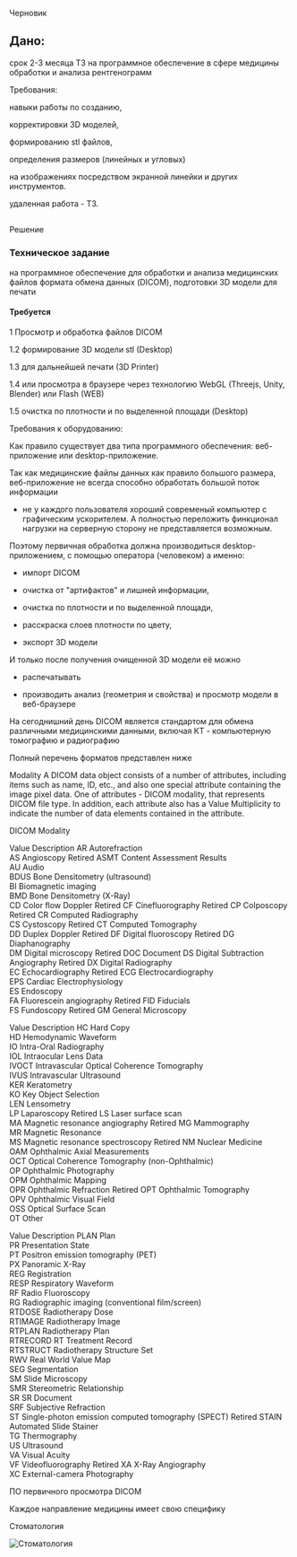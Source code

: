 Черновик

## Дано:
срок 2-3 месяца
ТЗ на программное обеспечение в сфере медицины обработки и анализа рентгенограмм

Требования: 

навыки работы по созданию,

корректировки 3D моделей,

формированию stl файлов,

определения размеров (линейных и угловых)

  на изображениях посредством экранной линейки и других инструментов.
  

удаленная работа - ТЗ.


##
Решение

### Техническое задание

на программное обеспечение
для обработки и анализа медицинских файлов формата обмена данных (DICOM), подготовки 3D модели для печати

#### Требуется

1 Просмотр и обработка файлов DICOM

1.2 формирование 3D модели stl (Desktop)

1.3 для дальнейшей печати (3D Printer)

1.4 или просмотра в браузере через технологию WebGL (Threejs, Unity, Blender) или Flash (WEB)

1.5 очистка по плотности и по выделенной площади (Desktop)


Требования к оборудованию:

Как правило существует два типа программного обеспечения: веб-приложение или desktop-приложение.

Так как медицинские файлы данных как правило большого размера,
веб-приложение не всегда способно обработать большой поток информации
- не у каждого пользователя хороший современый компьютер с графическим ускорителем.
А полностью переложить финкционал нагрузки на серверную сторону не представляется возможным.

Поэтому первичная обработка должна производиться desktop-приложением, с помощью оператора (человеком) а именно:

 - импорт DICOM
 
 - очистка от "артифактов" и лишней информации,
 
 - очистка по плотности и по выделенной площади,
 
 - расскраска слоев плотности по цвету,
 
 - экспорт 3D модели
 

И только после получения очищенной 3D модели её можно

 - распечатывать
 
 - производить анализ (геометрия и свойства) и просмотр модели в веб-браузере
 
 
На сегоднишний день DICOM является стандартом для обмена различными медицинскими данными, включая КТ - компьютерную томографию и радиографию

Полный перечень форматов представлен ниже

Modality
A DICOM data object consists of a number of attributes, including items such as name, ID, etc., and also one special attribute containing the image pixel data.
One of attributes - DICOM modality, that represents DICOM file type. In addition, each attribute also has a Value Multiplicity to indicate the number of data elements contained in the attribute.

DICOM Modality

Value	Description
AR	Autorefraction	 
AS	Angioscopy	Retired
ASMT	Content Assessment Results	 
AU	Audio	 
BDUS	Bone Densitometry (ultrasound)	 
BI	Biomagnetic imaging	 
BMD	Bone Densitometry (X-Ray)	 
CD	Color flow Doppler	Retired
CF	Cinefluorography	Retired
CP	Colposcopy	Retired
CR	Computed Radiography	 
CS	Cystoscopy	Retired
CT	Computed Tomography	 
DD	Duplex Doppler	Retired
DF	Digital fluoroscopy	Retired
DG	Diaphanography	 
DM	Digital microscopy	Retired
DOC	Document
DS	Digital Subtraction Angiography	Retired
DX	Digital Radiography	 
EC	Echocardiography	Retired
ECG	Electrocardiography	 
EPS	Cardiac Electrophysiology	 
ES	Endoscopy	 
FA	Fluorescein angiography	Retired
FID	Fiducials	 
FS	Fundoscopy	Retired
GM	General Microscopy	 
 	 
Value	Description
HC	Hard Copy	 
HD	Hemodynamic Waveform	 
IO	Intra-Oral Radiography	 
IOL	Intraocular Lens Data	 
IVOCT	Intravascular Optical Coherence Tomography	 
IVUS	Intravascular Ultrasound	 
KER	Keratometry	 
KO	Key Object Selection	 
LEN	Lensometry	 
LP	Laparoscopy	Retired
LS	Laser surface scan	 
MA	Magnetic resonance angiography	Retired
MG	Mammography	 
MR	Magnetic Resonance	 
MS	Magnetic resonance spectroscopy	Retired
NM	Nuclear Medicine	 
OAM	Ophthalmic Axial Measurements	
OCT	Optical Coherence Tomography (non-Ophthalmic)	 
OP	Ophthalmic Photography	 
OPM	Ophthalmic Mapping	 
OPR	Ophthalmic Refraction	Retired
OPT	Ophthalmic Tomography	 
OPV	Ophthalmic Visual Field	 
OSS	Optical Surface Scan	 
OT	Other	 
 	 
Value	Description
PLAN	Plan	 
PR	Presentation State	 
PT	Positron emission tomography (PET)	 
PX	Panoramic X-Ray	 
REG	Registration	 
RESP	Respiratory Waveform	 
RF	Radio Fluoroscopy	 
RG	Radiographic imaging (conventional film/screen)	 
RTDOSE	Radiotherapy Dose	 
RTIMAGE	Radiotherapy Image	 
RTPLAN	Radiotherapy Plan	 
RTRECORD	RT Treatment Record	 
RTSTRUCT	Radiotherapy Structure Set	 
RWV	Real World Value Map	 
SEG	Segmentation	 
SM	Slide Microscopy	 
SMR	Stereometric Relationship	 
SR	SR Document	 
SRF	Subjective Refraction	 
ST	Single-photon emission computed tomography (SPECT)	Retired
STAIN	Automated Slide Stainer	 
TG	Thermography	 
US	Ultrasound	 
VA	Visual Acuity	 
VF	Videofluorography	Retired
XA	X-Ray Angiography	 
XC	External-camera Photography	 

ПО первичного просмотра DICOM

Каждое направление медицины имеет свою специфику

Стоматология

![Стоматология](https://implastation.com/fbimage/impl.png)

